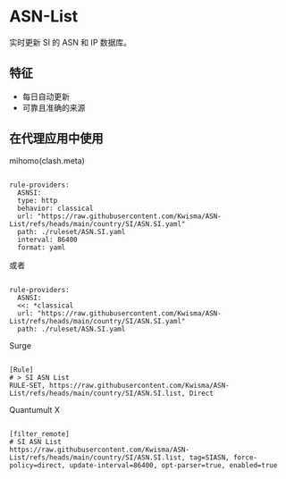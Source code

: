 
# ASN-List
    
实时更新 SI 的 ASN 和 IP 数据库。
    
## 特征
    
- 每日自动更新
- 可靠且准确的来源
    
## 在代理应用中使用
    
mihomo(clash.meta)
   
<pre><code class="language-javascript">
rule-providers:
  ASNSI:
  type: http
  behavior: classical
  url: "https://raw.githubusercontent.com/Kwisma/ASN-List/refs/heads/main/country/SI/ASN.SI.yaml"
  path: ./ruleset/ASN.SI.yaml
  interval: 86400
  format: yaml
</code></pre>

或者

<pre><code class="language-javascript">
rule-providers:
  ASNSI:
  <<: *classical
  url: "https://raw.githubusercontent.com/Kwisma/ASN-List/refs/heads/main/country/SI/ASN.SI.yaml"
  path: ./ruleset/ASN.SI.yaml
</code></pre>
    
Surge
    
<pre><code class="language-javascript">
[Rule]
# > SI ASN List
RULE-SET, https://raw.githubusercontent.com/Kwisma/ASN-List/refs/heads/main/country/SI/ASN.SI.list, Direct
</code></pre>
    
Quantumult X
    
<pre><code class="language-javascript">
[filter_remote]
# SI ASN List
https://raw.githubusercontent.com/Kwisma/ASN-List/refs/heads/main/country/SI/ASN.SI.list, tag=SIASN, force-policy=direct, update-interval=86400, opt-parser=true, enabled=true
</code></pre>
